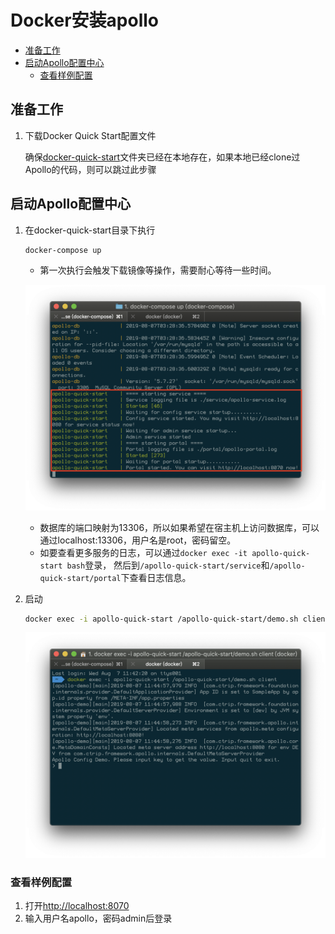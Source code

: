 # Docker安装apollo

<!-- @import "[TOC]" {cmd="toc" depthFrom=2 depthTo=6 orderedList=false} -->
<!-- code_chunk_output -->

* [准备工作](#准备工作)
* [启动Apollo配置中心](#启动apollo配置中心)
	* [查看样例配置](#查看样例配置)

<!-- /code_chunk_output -->

## 准备工作

1. 下载Docker Quick Start配置文件

   确保[docker-quick-start](https://github.com/ctripcorp/apollo/tree/master/scripts/docker-quick-start)文件夹已经在本地存在，如果本地已经clone过Apollo的代码，则可以跳过此步骤

## 启动Apollo配置中心

1. 在docker-quick-start目录下执行

   ```bash
   docker-compose up
   ```



   - 第一次执行会触发下载镜像等操作，需要耐心等待一些时间。

   ![image-20190807115834768](assets/image-20190807115834768.png)

   - 数据库的端口映射为13306，所以如果希望在宿主机上访问数据库，可以通过localhost:13306，用户名是root，密码留空。
   - 如要查看更多服务的日志，可以通过`docker exec -it apollo-quick-start bash`登录， 然后到`/apollo-quick-start/service`和`/apollo-quick-start/portal`下查看日志信息。

2. 启动

   ```bash
   docker exec -i apollo-quick-start /apollo-quick-start/demo.sh client
   ```

   ![image-20190807120043974](assets/image-20190807120043974.png)

### 查看样例配置

1. 打开[http://localhost:8070](http://localhost:8070/)
2. 输入用户名apollo，密码admin后登录
